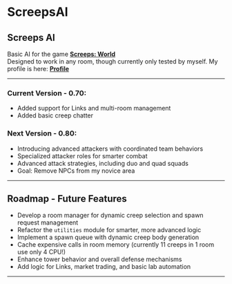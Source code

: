 # ScreepsAI

## Screeps AI

Basic AI for the game [**Screeps: World**](https://screeps.com/)  
Designed to work in any room, though currently only tested by myself.
My profile is here: [**Profile**](https://screeps.com/a/#!/profile/_TXR)

---

### Current Version - 0.70:  
- Added support for Links and multi-room management
- Added basic creep chatter

### Next Version - 0.80:  
- Introducing advanced attackers with coordinated team behaviors  
- Specialized attacker roles for smarter combat  
- Advanced attack strategies, including duo and quad squads  
- Goal: Remove NPCs from my novice area

---

## Roadmap - Future Features

- Develop a room manager for dynamic creep selection and spawn request management  
- Refactor the `utilities` module for smarter, more advanced logic  
- Implement a spawn queue with dynamic creep body generation  
- Cache expensive calls in room memory (currently 11 creeps in 1 room use only 4 CPU!)  
- Enhance tower behavior and overall defense mechanisms  
- Add logic for Links, market trading, and basic lab automation  

---
